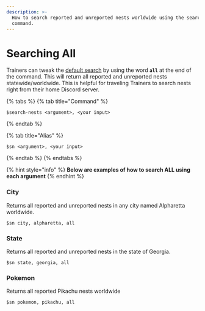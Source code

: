 ```yaml
---
description: >-
  How to search reported and unreported nests worldwide using the search-nests
  command.
---
```


# Searching All

Trainers can tweak the [default search](default-search.md) by using the word **`all`** at the end of the command. This will return all reported and unreported nests statewide/worldwide. This is helpful for traveling Trainers to search nests right from their home Discord server.

{% tabs %}
{% tab title="Command" %}
```text
$search-nests <argument>, <your input>
```
{% endtab %}

{% tab title="Alias" %}
```text
$sn <argument>, <your input>
```
{% endtab %}
{% endtabs %}

{% hint style="info" %}
**Below are examples of how to search ALL using each argument**
{% endhint %}

### City

Returns all reported and unreported nests in any city named Alpharetta worldwide.

```text
$sn city, alpharetta, all
```

### State

Returns all reported and unreported nests in the state of Georgia.

```text
$sn state, georgia, all
```

### Pokemon

Returns all reported Pikachu nests worldwide

```text
$sn pokemon, pikachu, all
```

